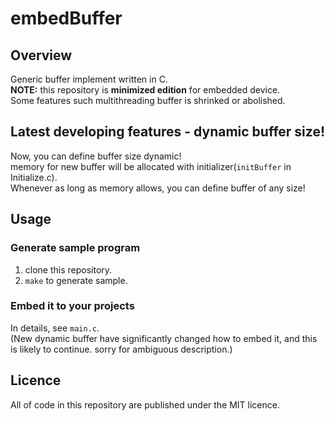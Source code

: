 # embedBuffer

## Overview

Generic buffer implement written in C.  
**NOTE:** this repository is **minimized edition** for embedded device.  
Some features such multithreading buffer is shrinked or abolished.

## Latest developing features - dynamic buffer size!

Now, you can define buffer size dynamic!  
memory for new buffer will be allocated with initializer(`initBuffer` in Initialize.c).  
Whenever as long as memory allows, you can define buffer of any size!  

## Usage

### Generate sample program

 1. clone this repository.
 1. `make` to generate sample.

### Embed it to your projects

In details, see `main.c`.  
(New dynamic buffer have significantly changed how to embed it, and this is likely to continue. sorry for ambiguous description.)  

## Licence

All of code in this repository are published under the MIT licence.
